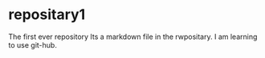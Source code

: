 # repositary1
The first ever repository
Its a markdown file in the rwpositary.
I am learning to use git-hub.
